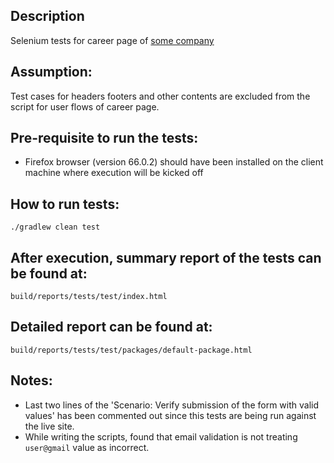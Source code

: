 ## Description

Selenium tests for career page of [some company](https://hexad.de/en/careers.html)

## Assumption:
Test cases for headers footers and other contents are excluded from the script for user flows of career page.

## Pre-requisite to run the tests:
- Firefox browser (version 66.0.2) should have been installed on the client machine where execution will be kicked off

## How to run tests:
`./gradlew clean test` 

## After execution, summary report of the tests can be found at:
`build/reports/tests/test/index.html`

## Detailed report can be found at:
`build/reports/tests/test/packages/default-package.html`

## Notes:
- Last two lines of the 'Scenario: Verify submission of the form with valid values' has been commented out since this tests are being run against the live site.
- While writing the scripts, found that email validation is not treating `user@gmail` value as incorrect.  

